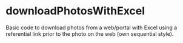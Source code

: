 # downloadPhotosWithExcel
Basic code to download photos from a web/portal with Excel using a referential link prior to the photo on the web (own sequential style).
